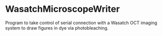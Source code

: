 # WasatchMicroscopeWriter
Program to take control of serial connection with a Wasatch OCT imaging system to draw figures in dye via photobleaching.
